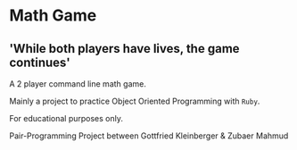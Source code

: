 # Math Game

## 'While both players have lives, the game continues'

A 2 player command line math game.

Mainly a project to practice Object Oriented Programming with `Ruby`.

For educational purposes only.

Pair-Programming Project between Gottfried Kleinberger &  Zubaer Mahmud
